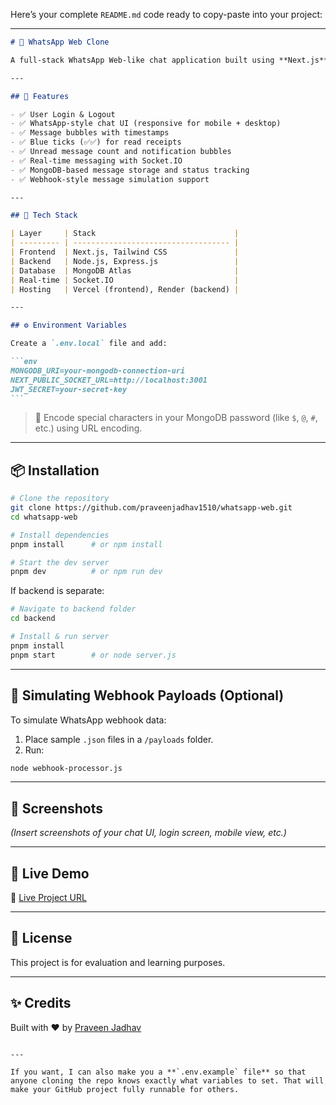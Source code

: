 Here’s your complete `README.md` code ready to copy-paste into your project:

---

````md
# 💬 WhatsApp Web Clone

A full-stack WhatsApp Web-like chat application built using **Next.js**, **Node.js**, **MongoDB Atlas**, and **Socket.IO**, featuring real-time messaging, user login, chat notifications, message read receipts, and mobile-friendly design.

---

## 🚀 Features

- ✅ User Login & Logout
- ✅ WhatsApp-style chat UI (responsive for mobile + desktop)
- ✅ Message bubbles with timestamps
- ✅ Blue ticks (✅✅) for read receipts
- ✅ Unread message count and notification bubbles
- ✅ Real-time messaging with Socket.IO
- ✅ MongoDB-based message storage and status tracking
- ✅ Webhook-style message simulation support

---

## 🧰 Tech Stack

| Layer     | Stack                               |
| --------- | ----------------------------------- |
| Frontend  | Next.js, Tailwind CSS               |
| Backend   | Node.js, Express.js                 |
| Database  | MongoDB Atlas                       |
| Real-time | Socket.IO                           |
| Hosting   | Vercel (frontend), Render (backend) |

---

## ⚙️ Environment Variables

Create a `.env.local` file and add:

```env
MONGODB_URI=your-mongodb-connection-uri
NEXT_PUBLIC_SOCKET_URL=http://localhost:3001
JWT_SECRET=your-secret-key
```
````

> 🔐 Encode special characters in your MongoDB password (like `$`, `@`, `#`, etc.) using URL encoding.

---

## 📦 Installation

```bash
# Clone the repository
git clone https://github.com/praveenjadhav1510/whatsapp-web.git
cd whatsapp-web

# Install dependencies
pnpm install      # or npm install

# Start the dev server
pnpm dev          # or npm run dev
```

If backend is separate:

```bash
# Navigate to backend folder
cd backend

# Install & run server
pnpm install
pnpm start        # or node server.js
```

---

## 🔄 Simulating Webhook Payloads (Optional)

To simulate WhatsApp webhook data:

1. Place sample `.json` files in a `/payloads` folder.
2. Run:

```bash
node webhook-processor.js
```

---

## 📸 Screenshots

_(Insert screenshots of your chat UI, login screen, mobile view, etc.)_

---

## 📡 Live Demo

🔗 [Live Project URL](https://your-vercel-url.vercel.app)

---

## 📄 License

This project is for evaluation and learning purposes.

---

## ✨ Credits

Built with ❤️ by [Praveen Jadhav](https://github.com/praveenjadhav1510)

```

---

If you want, I can also make you a **`.env.example` file** so that anyone cloning the repo knows exactly what variables to set. That will make your GitHub project fully runnable for others.
```
